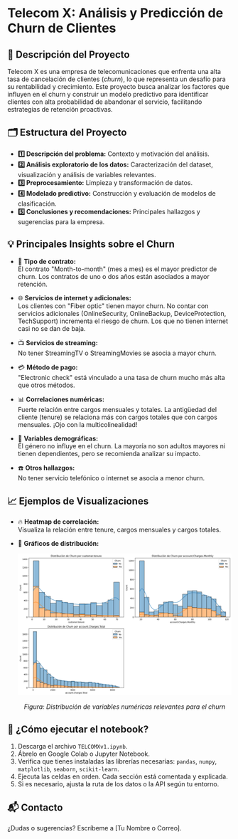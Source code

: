 # Telecom X: Análisis y Predicción de Churn de Clientes

## 📌 Descripción del Proyecto

Telecom X es una empresa de telecomunicaciones que enfrenta una alta tasa de cancelación de clientes (*churn*), lo que representa un desafío para su rentabilidad y crecimiento. Este proyecto busca analizar los factores que influyen en el churn y construir un modelo predictivo para identificar clientes con alta probabilidad de abandonar el servicio, facilitando estrategias de retención proactivas.

## 🗂️ Estructura del Proyecto

- **1️⃣ Descripción del problema:** Contexto y motivación del análisis.
- **2️⃣ Análisis exploratorio de los datos:** Caracterización del dataset, visualización y análisis de variables relevantes.
- **3️⃣ Preprocesamiento:** Limpieza y transformación de datos.
- **4️⃣ Modelado predictivo:** Construcción y evaluación de modelos de clasificación.
- **5️⃣ Conclusiones y recomendaciones:** Principales hallazgos y sugerencias para la empresa.

## 💡 Principales Insights sobre el Churn

- 📅 **Tipo de contrato:**  
  El contrato "Month-to-month" (mes a mes) es el mayor predictor de churn. Los contratos de uno o dos años están asociados a mayor retención.

- 🌐 **Servicios de internet y adicionales:**  
  Los clientes con "Fiber optic" tienen mayor churn. No contar con servicios adicionales (OnlineSecurity, OnlineBackup, DeviceProtection, TechSupport) incrementa el riesgo de churn. Los que no tienen internet casi no se dan de baja.

- 📺 **Servicios de streaming:**  
  No tener StreamingTV o StreamingMovies se asocia a mayor churn.

- 💳 **Método de pago:**  
  "Electronic check" está vinculado a una tasa de churn mucho más alta que otros métodos.

- 📊 **Correlaciones numéricas:**  
  Fuerte relación entre cargos mensuales y totales. La antigüedad del cliente (tenure) se relaciona más con cargos totales que con cargos mensuales. ¡Ojo con la multicolinealidad!

- 👤 **Variables demográficas:**  
  El género no influye en el churn. La mayoría no son adultos mayores ni tienen dependientes, pero se recomienda analizar su impacto.

- ☎️ **Otros hallazgos:**  
  No tener servicio telefónico o internet se asocia a menor churn.

## 📈 Ejemplos de Visualizaciones

- 🔥 **Heatmap de correlación:**  
  Visualiza la relación entre tenure, cargos mensuales y cargos totales.

- 🧩 **Gráficos de distribución:**  
  <div align="center">
    <img src="https://raw.githubusercontent.com/hatlpm/ch-TelcomX/main/fig_dis_num.png" alt="Distribución de variables numéricas" width="600"/>
    <p><em>Figura: Distribución de variables numéricas relevantes para el churn</em></p>
  </div>

## 🚀 ¿Cómo ejecutar el notebook?

1. Descarga el archivo `TELCOMXv1.ipynb`.
2. Ábrelo en Google Colab o Jupyter Notebook.
3. Verifica que tienes instaladas las librerías necesarias: `pandas`, `numpy`, `matplotlib`, `seaborn`, `scikit-learn`.
4. Ejecuta las celdas en orden. Cada sección está comentada y explicada.
5. Si es necesario, ajusta la ruta de los datos o la API según tu entorno.

## 📬 Contacto

¿Dudas o sugerencias? Escríbeme a [Tu Nombre o Correo].
